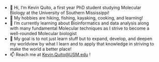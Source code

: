 - 👋 Hi, I’m Kevin Quito, a first year PhD student studying Molecular Biology at the University of Southern Mississippi! 
- 👀 My hobbies are hiking, fishing, kayaking, cooking, and learning! 
- 🌱 I’m currently learning about Bioinformatics and data analysis along with many fundamental Molecular techniques as I strive to become a well-rounded Molecular biologist
- 🧠 My goal is to not just learn stuff but to expand, develop, and deepen my worldview by what I learn and to apply that knowledge in striving to make the world a better place!
- 📫 Reach me at Kevin.Quito@USM.edu ! 

<!---
KRQ21/KRQ21 is a ✨ special ✨ repository because its `README.md` (this file) appears on your GitHub profile.
You can click the Preview link to take a look at your changes.
--->
